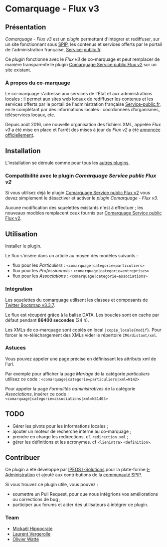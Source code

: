 # Comarquage - Flux v3

## Présentation

*Comarquage - Flux v3* est  un *plugin* permettant d'intégrer et rediffuser,
sur un site fonctionnant sous [SPIP](http://www.spip.net/>), les contenus et
services offerts par le portail de l'administration française,
[Service-public.fr](https://www.service-public.fr/).

Ce *plugin* fonctionne avec le *Flux v3* de co-marquage et peut remplacer de 
manière transparente le plugin 
[Comarquage Service public Flux v2](https://contrib.spip.net/Comarquage-Service-public-Flux-v2)
sur un site existant.

### À propos du co-marquage

Le co-marquage s'adresse aux services de l'État et aux administrations locales : 
il permet aux sites web locaux de rediffuser les contenus et les services 
offerts par le portail de l'administration française
[Service-public.fr](https://www.service-public.fr/), en le complétant par des
informations locales : coordonnées d’organismes, téléservices locaux, etc.

Depuis août 2016, une nouvelle organisation des fichiers XML, appelée
*Flux v3* a été mise en place et l'arrêt des mises à jour du *Flux v2* a été
[annoncée officiellement](https://www.service-public.fr/partenaires/comarquage/actualites/15-06-2016-evolution-flux-en-2016).


## Installation

L’installation se déroule comme pour tous les
[autres plugins](http://www.spip.net/fr_article3396.html).

### Compatibilité avec le plugin *Comarquage Service public Flux v2*

Si vous utilisez déjà le plugin
[Comarquage Service public Flux v2](https://contrib.spip.net/Comarquage-Service-public-Flux-v2)
vous devez simplement le désactiver et activer le
*plugin Comarquage - Flux v3*. 

Aucune modification des squelettes existants n'est à effectuer ; les nouveaux 
modèles remplacent ceux fournis par
[Comarquage Service public Flux v2](https://contrib.spip.net/Comarquage-Service-public-Flux-v2).
 
## Utilisation

Installer le plugin.

Le flux s'insère dans un article au moyen des modèles suivants :

- flux pour les *Particuliers* : `<comarquage|categorie=particuliers>` 
- flux pour les *Professionnels* : `<comarquage|categorie=entreprises>` 
- flux pour les *Associations* : `<comarquage|categorie=associations>` 

### Intégration

Les squelettes du comarquage utilisent les classes et composants de
[Twitter Bootstrap v3.3.7](https://getbootstrap.com).

Le flux est récupéré grâce à la balise DATA. Les boucles sont en cache
par défaut pendant **86400 secondes** (24 h).

Les XMLs de co-marquage sont copiés en local `|copie_locale{modif}`. Pour
forcer le re-téléchargement des XMLs vider le répertoire `IMG/distant/xml`.

### Astuces

Vous pouvez appeler une page précise en définissant les attributs xml de l'url.

Par exemple pour afficher la page *Mariage* de la catégorie *particuliers*
utilisez ce code : `<comarquage|categorie=particuliers|xml=N142>`

Pour appeler la page *Formalités administratives* de la catégorie
*Associations*, insérer ce code : 
`<comarquage|categorie=associations|xml=N31403>`

## TODO

- Gérer les pivots pour les informations locales ;
- ajouter un moteur de recherche interne au co-marquage ;
- prendre en charge les redirections. cf. `redirection.xml` ;
- gérer les définitions et les acronymes. cf `<lienintra>` `<definition>`.

## Contribuer

Ce plugin a été développé par [IPEOS I-Solutions](http://www.ipeos.com) pour 
la plate-forme [I-Administration](http://www.i-administration.fr) et ajouté aux
contributions de la [communauté SPIP](https://contrib.spip.net/).

Si vous trouvez ce plugin utile, vous pouvez :

- soumettre un Pull Request, pour que nous intégrions vos améliorations ou corrections de bug ;
- participer aux forums et aider des utilisateurs à intégrer ce plugin.

### Team
- [Mickaël Hippocrate](https://github.com/mickaelh/)
- [Laurent Vergerolle](https://github.com/psychoz971/)
- [Olivier Watté](https://github.com/owatte/)